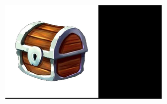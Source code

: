 <div style="background-color: black;>
<p align="center">
 <img src="https://github.com/FacePunch1337/Chest/blob/main/chest.png">
</p>
</div>
